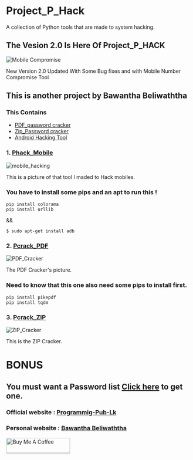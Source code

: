 # Project_P_Hack
A collection of Python tools that are made to system hacking.
<h2>The Vesion 2.0 Is Here Of Project_P_HACK</h2>

<img src="https://user-images.githubusercontent.com/85686518/209597814-aa005164-e7e9-4da3-a7d5-b1f34c35fec7.png" alt="Mobile Compromise">

New Version 2.0 Updated With Some Bug fixes and with Mobile Number Compromise Tool 

<h2> This is another project by Bawantha Beliwaththa</h2>

<h3> This Contains </h3>
<ul type = "disk">
  <li> <a href="https://github.com/MrWhiteHatBAWA/project_P_Hack/blob/main/PROJECTS/pcrack_pdf.py" target="_blank">PDF_password cracker</a></li>
  <li> <a href="https://github.com/MrWhiteHatBAWA/project_P_Hack/blob/main/PROJECTS/pcrack_zip.py" target="_blank">Zip_Password cracker</a></li>
  <li> <a href="https://github.com/MrWhiteHatBAWA/project_P_Hack/blob/main/PROJECTS/phack_mob.py" target="_blank">Android Hacking Tool</a> </li>
</ul>

<h3> 1. <a href="https://github.com/MrWhiteHatBAWA/project_P_Hack/blob/main/PROJECTS/pcrack_pdf.py"> Phack_Mobile </a></h3>
<img src="https://user-images.githubusercontent.com/85686518/169089396-f2491e42-067e-45c1-9cc0-b15fe5d9caa3.png" alt="mobile_hacking">

This is a picture of that tool I maded to Hack mobiles.

<h3> You have to install some pips and an apt to run this !</h3>

```
pip install colorama
pip install urllib
```

&&

```
$ sudo apt-get install adb
```

<h3> 2. <a href="https://github.com/MrWhiteHatBAWA/project_P_Hack/blob/main/PROJECTS/pcrack_zip.py">Pcrack_PDF </a></h3>
<img src="https://user-images.githubusercontent.com/85686518/169089491-41d26759-09e1-4297-9e66-e1d09d114982.png" alt="PDF_Cracker">

The PDF Cracker's picture. 

<h3> Need to know that this one also need some pips to install first. </h3>

```
pip install pikepdf
pip install tqdm
```

<h3> 3. <a href="https://github.com/MrWhiteHatBAWA/project_P_Hack/blob/main/PROJECTS/phack_mob.py">Pcrack_ZIP</a></h3>
<img src="https://user-images.githubusercontent.com/85686518/169089516-6bf1a052-384a-443e-9fef-d17b0fa63c0c.png" alt="ZIP_Cracker">

This is the ZIP Cracker.

# BONUS
<h2> You must want a Password list <a href="https://link.ap1.storjshare.io/juf7ywmjwsi6ynloo3nscphjswyq/passwords%2Fpassword.txt"> Click here</a> to get one. </h2>

<h3> Official website : <a href="https://programming-pub-lk.ml"> Programmig-Pub-Lk </a></h3>

<h3> Personal website : <a href="https://bawanthabeliwaththa.ml"> Bawantha Beliwaththa </a></h3>

<a href="https://www.paypal.com/signin/?returnUri=%2Fmyaccount%2Ftransfer%2FpayRequest%2FU-94R908477U869382E%2FU-0PL334692A808573K%3FclassicUrl%3D%2FLK%2Fcgi-bin%2F%3Fcmd%3D_prq&id=6l.gZld3gkFQ6q-gAyF1f4wNd2RUoDgUp8U5cA&expId=p2p&onboardData=%7B%22signUpRequest%22%3A%7B%22method%22%3A%22get%22%2C%22url%22%3A%22https%3A%2F%2Fwww.paypal.com%2Fmyaccount%2Ftransfer%2FguestLogin%2FpayRequest%2FU-94R908477U869382E%2FU-0PL334692A808573K%3FclassicUrl%3D%2FLK%2Fcgi-bin%2F%3Fcmd%3D_prq%26id%3D6l.gZld3gkFQ6q-gAyF1f4wNd2RUoDgUp8U5cA%22%7D%7D&flowContextData=eaDdgrtuXEUqekbEDSO6yxmRx6A58zCRZQ9Df_WZ28X1K1KpCUvOwDIzYvDnyA0S_6CdgcAC3WxB6u8rMLHfGNcFNHcdMEPGIa8W1wRGXRUUmp-2uuotflzfgPqsqOYFgG_6TgZLLPXuAqyj75SE7EUZjmopKL3nW1-DsuEr4-i3-D8LMGzgcwKJfjUWvonwa2WkZrFFGqz2DojR&v=1&utm_source=unp&utm_medium=email&utm_campaign=RT000186&utm_unptid=d62d5916-d753-11ec-851b-3cfdfef04e64&ppid=RT000186&cnac=LK&rsta=en_US%28en-LK%29&cust=&unptid=d62d5916-d753-11ec-851b-3cfdfef04e64&calc=aa6fb4e0fdabc&unp_tpcid=requestmoney-notifications-requestee&page=main%3Aemail%3ART000186&pgrp=main%3Aemail&e=cl&mchn=em&s=ci&mail=sys&appVersion=1.89.1&xt=104038" target="_blank"><img src="https://www.buymeacoffee.com/assets/img/custom_images/orange_img.png" alt="Buy Me A Coffee" style="height: 41px !important;width: 174px !important;box-shadow: 0px 3px 2px 0px rgba(190, 190, 190, 0.5) !important;-webkit-box-shadow: 0px 3px 2px 0px rgba(190, 190, 190, 0.5) !important;" ></a>

